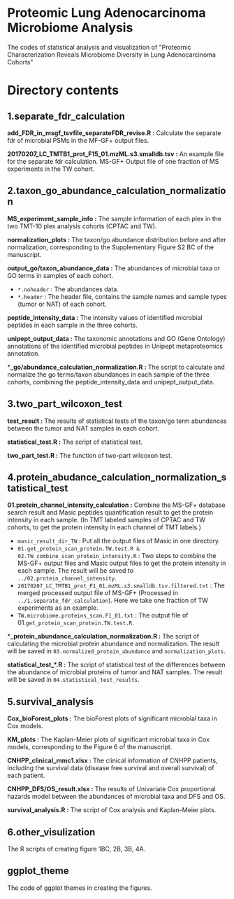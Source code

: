 # Proteomic Lung Adenocarcinoma Microbiome Analysis
The codes of statistical analysis and visualization of "Proteomic Characterization Reveals Microbiome Diversity in Lung Adenocarcinoma Cohorts"

# Directory contents
## 1.separate_fdr_calculation
__add_FDR_in_msgf_tsvfile_separateFDR_revise.R :__ Calculate the separate fdr of microbial PSMs in the MF-GF+ output files.

__20170207_LC_TMTB1_prot_F15_01.mzML.s3.smalldb.tsv :__ An example file for the separate fdr calculation. MS-GF+ Output file of one fraction of MS experiments in the TW cohort. 

## 2.taxon_go_abundance_calculation_normalization
__MS_experiment_sample_info :__ The sample information of each plex in the two TMT-10 plex analysis cohorts (CPTAC and TW).

__normalization_plots :__ The taxon/go abundance distribution before and after normalization, corresponding to the Supplementary Figure S2 BC of the manuscript.

__output_go/taxon_abundance_data :__ The abundances of microbial taxa or GO terms in samples of each cohort.

-  `*.noheader` : The abundances data.       
-  `*.header` : The header file, contains the sample names and sample types (tumor or NAT) of each cohort.

__peptide_intensity_data :__ The intensity values of identified microbial peptides in each sample in the three cohorts.

__unipept_output_data :__ The taxonomic annotations and GO (Gene Ontology) annotations of the identified microbial peptides in Unipept metaproteomics annotation. 

***_go/abundance_calculation_normalization.R :** The script to calculate and normalize the go terms/taxon abundances in each sample of the three cohorts, combining the peptide_intensity_data and unipept_output_data.

## 3.two_part_wilcoxon_test
__test_result :__ The results of statistical tests of the taxon/go term abundances between the tumor and NAT samples in each cohort.

__statistical_test.R :__ The script of statistical test. 

__two_part_test.R :__ The function of two-part wilcoxon test.

## 4.protein_abudance_calculation_normalization_statistical_test
__01.protein_channel_intensity_calculation :__ Combine the MS-GF+ database search result and Masic peptides quantification result to get the protein intensity in each sample. (In TMT labeled samples of CPTAC and TW cohorts, to get the protein intensity in each channel of TMT labels.)

-  `masic_result_dir_TW` : Put all the output files of Masic in one directory.     
-  `01.get_protein_scan_protein.TW.test.R & 02.TW_combine_scan_protein_intensity.R` : Two steps to combine the MS-GF+ output files and Masic output files to get the protein intensity in each sample. The result will be saved to `../02.protein_channel_intensity`.
-  `20170207_LC_TMTB1_prot_F1_01.mzML.s3.smalldb.tsv.filtered.txt` : The merged processed output file of MS-GF+ (Processed in `../1.separate_fdr_calculation`). Here we take one fraction of TW experiments as an example.
-  `TW.microbiome.proteins_scan.F1_01.txt` : The output file of 01.`get_protein_scan_protein.TW.test.R`.

***_protein_abundance_calculation_normalization.R :** The script of calculating the microbial protein abundance and normalization. The result will be saved in `03.normalized_protein_abundance` and `normalization_plots`.

**statistical_test_*.R :** The script of statistical test of the differences between the abundance of microbial proteins of tumor and NAT samples. The result will be saved in `04.statistical_test_results`. 


## 5.survival_analysis
__Cox_bioForest_plots :__ The bioForest plots of significant microbial taxa in Cox models.

__KM_plots :__ The Kaplan-Meier plots of significant microbial taxa in Cox models, corresponding to the Figure 6 of the manuscript.


__CNHPP_clinical_mmc1.xlsx :__ The clinical information of CNHPP patients, including the survival data (disease free survival and overall survival) of each patient.

__CNHPP_DFS/OS_result.xlsx :__ The results of Univariate Cox proportional hazards model between the abundances of microbial taxa and DFS and OS.

__survival_analysis.R :__ The script of Cox analysis and Kaplan-Meier plots.

## 6.other_visulization
The R scripts of creating figure 1BC, 2B, 3B, 4A.

## ggplot_theme
The code of ggplot themes in creating the figures.
